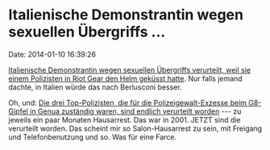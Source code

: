 Italienische Demonstrantin wegen sexuellen Übergriffs \...
==========================================================

Date: 2014-01-10 16:39:26

[Italienische Demonstrantin wegen sexuellen Übergriffs verurteilt, weil
sie einem Polizisten in Riot Gear den Helm geküsst
hatte](http://www.independent.co.uk/news/world/europe/kiss-and-yell-italian-protester-charged-with-sexual-assault-after-kissing-riot-police-officer-9007265.html).
Nur falls jemand dachte, in Italien würde das nach Berlusconi besser.

Oh, und: [Die drei Top-Polizisten, die für die Polizeigewalt-Exzesse
beim G8-Gipfel in Genua zuständig waren, sind endlich verurteilt
worden](http://www.repubblica.it/cronaca/2014/01/03/news/g8_di_genova_tre_superpoliziotti_finiscono_agli_arresti_domiciliari-75013320/)
--- zu jeweils ein paar Monaten Hausarrest. Das war in 2001. JETZT sind
die verurteilt worden. Das scheint mir so Salon-Hausarrest zu sein, mit
Freigang und Telefonbenutzung und so. Was für eine Farce.

